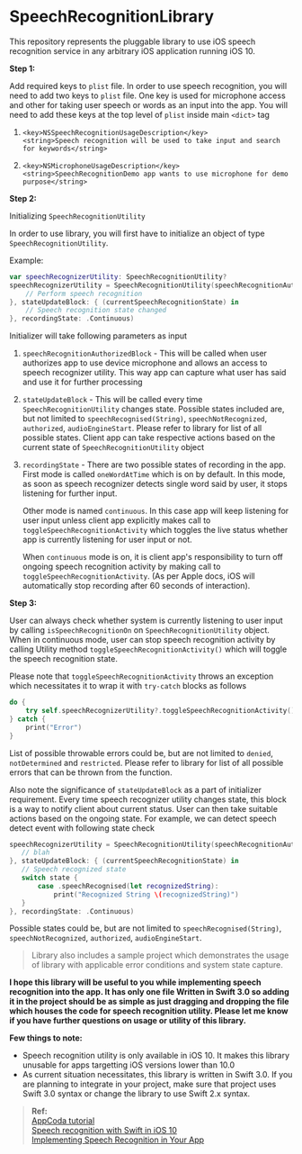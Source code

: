  # SpeechRecognitionLibrary

This repository represents the pluggable library to use iOS speech recognition service in any arbitrary iOS application running iOS 10. <br/>

**Step 1:**

Add required keys to `plist` file. In order to use speech recognition, you will need to add two keys to `plist` file.
One key is used for microphone access and other for taking user speech or words as an input into the app. You will need to add these keys at the top level of `plist` inside main `<dict>` tag

1. `<key>NSSpeechRecognitionUsageDescription</key>`<br/>
	 `<string>Speech recognition will be used to take input and search for keywords</string>`
  
2. `<key>NSMicrophoneUsageDescription</key>`<br/>
	 `<string>SpeechRecognitionDemo app wants to use microphone for demo purpose</string>`

**Step 2:**

Initializing `SpeechRecognitionUtility`

In order to use library, you will first have to initialize an object of type `SpeechRecognitionUtility`. 

Example:


```swift
var speechRecognizerUtility: SpeechRecognitionUtility?
speechRecognizerUtility = SpeechRecognitionUtility(speechRecognitionAuthorizedBlock: { [weak self] in
    // Perform speech recognition
}, stateUpdateBlock: { (currentSpeechRecognitionState) in
    // Speech recognition state changed
}, recordingState: .Continuous)
```

Initializer will take following parameters as input

1. `speechRecognitionAuthorizedBlock` - This will be called when user authorizes app to use device microphone and allows an access to speech recognizer utility. This way app can capture what user has said and use it for further processing

2. `stateUpdateBlock` - This will be called every time `SpeechRecognitionUtility` changes state. Possible states included are, but not limited to `speechRecognised(String)`, `speechNotRecognized`, `authorized`, `audioEngineStart`. Please refer to library for list of all possible states. Client app can take respective actions based on the current state of `SpeechRecognitionUtility` object

3. `recordingState` - There are two possible states of recording in the app. First mode is called `oneWordAtTime` which is on by default. In this mode, as soon as speech recognizer detects single word said by user, it stops listening for further input.

     Other mode is named `continuous`. In this case app will keep listening for user input unless client app explicitly makes call to `toggleSpeechRecognitionActivity` which toggles the live status whether app is currently listening for user input or not. 

      When `continuous` mode is on, it is client app's responsibility to turn off ongoing speech recognition activity by making call to `toggleSpeechRecognitionActivity`. (As per Apple docs, iOS will automatically stop recording after 60 seconds of interaction).

**Step 3:**

User can always check whether system is currently listening to user input by calling `isSpeechRecognitionOn` on 
`SpeechRecognitionUtility` object. When in continuous mode, user can stop speech recognition activity by calling
Utility method `toggleSpeechRecognitionActivity()` which will toggle the speech recognition state.

Please note that `toggleSpeechRecognitionActivity` throws an exception which necessitates it to wrap it with `try-catch` blocks as follows

```swift
do {
    try self.speechRecognizerUtility?.toggleSpeechRecognitionActivity()
} catch {
    print("Error")
}
```

List of possible throwable errors could be, but are not limited to `denied`, `notDetermined` and `restricted`.
Please refer to library for list of all possible errors that can be thrown from the function.

Also note the significance of `stateUpdateBlock` as a part of initializer requirement. Every time speech recognizer utility changes state, this block is a way to notify client about current status. User can then take suitable actions based on the ongoing state. For example, we can detect speech detect event with following state check
 
 ```swift
speechRecognizerUtility = SpeechRecognitionUtility(speechRecognitionAuthorizedBlock: { [weak self] in
    // blah
}, stateUpdateBlock: { (currentSpeechRecognitionState) in
    // Speech recognized state
    switch state {
        case .speechRecognised(let recognizedString):                      
            print("Recognized String \(recognizedString)")
    }
}, recordingState: .Continuous)
 ```
 
Possible states could be, but are not limited to `speechRecognised(String)`, `speechNotRecognized`, `authorized`, `audioEngineStart`.


> Library also includes a sample project which demonstrates the usage of library with applicable error conditions
 and system state capture.
 
 **I hope this library will be useful to you while implementing speech recognition into the app. It has only one file
 Written in Swift 3.0 so adding it in the project should be as simple as just dragging and dropping the file which
 houses the code for speech recognition utility. Please let me know if you have further questions on usage or utility
 of this library.**
 
 **Few things to note:**
 
 * Speech recognition utility is only available in iOS 10. It makes this library unusable for apps targetting iOS versions lower than 10.0
 * As current situation necessitates, this library is written in Swift 3.0. If you are planning to integrate in your project, make sure that project uses Swift 3.0 syntax or change the library to use Swift 2.x syntax.
 


> **Ref:** <br/>
[AppCoda tutorial](http://www.appcoda.com/siri-speech-framework/)<br/>
[Speech recognition with Swift in iOS 10](https://medium.com/ios-os-x-development/speech-recognition-with-swift-in-ios-10-50d5f4e59c48)<br/>
[Implementing Speech Recognition in Your App](https://news.realm.io/news/tryswift-marc-brown-say-it-aint-so-implementing-speech-recognition/)<br/>

